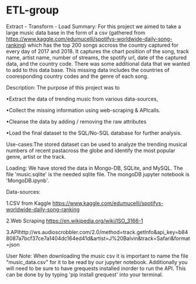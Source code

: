 # ETL-group
Extract - Transform - Load 
Summary: For this project we aimed to take a large music data base in the form of a csv (gathered from https://www.kaggle.com/edumucelli/spotifys-worldwide-daily-song-ranking) which has the top 200 songs accross the country captured for every day of 2017 and 2018. It captures the chart position of the song, track name, artist name, number of streams, the spotify url, date of the captured data, and the country code. There was some additional data that we wanted to add to this data base. This missing data includes the countries of cooresponding country codes and the genre of each song.


Description:
The purpose of this project was to

•Extract the data of trending music from various data-sources,

•Collect the missing information using web-scraping & APIcalls.

•Cleanse the data by adding / removing the raw attributes 

•Load the final dataset to the SQL/No-SQL database for further analysis.


Use-cases:The stored dataset can be used to analyze the trending musical numbers of recent pastacross the globe and identify the most popular genre, artist or the track. 

Loading: We have stored the data in Mongo-DB, SQLite, and MySQL. The file 'music.sqlite' is the needed sqlite file. The mongoDB jupyter notebook is 'MongoDB.ipynb'. 


Data-sources:

1.CSV from Kaggle https://www.kaggle.com/edumucelli/spotifys-worldwide-daily-song-ranking

2.Web Scraping https://en.wikipedia.org/wiki/ISO_3166-1

3.APIhttp://ws.audioscrobbler.com/2.0/method=track.getInfo&api_key=b848087a7bcf37ce7a1404dc164ed41d&artist=J%20Balvin&track=Safari&format=json


User Note: When downloading the music csv it is important to name the file "music_data.csv" for it to be read by our jupyter notebook. Additionally you will need to be sure to have grequests installed inorder to run the API. This can be done by by typing 'pip install grequest' into your terminal. 

